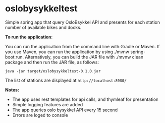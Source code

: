 # oslobysykkeltest
Simple spring app that query OsloBsykkel API and presents for each station number of available bikes and docks.  


**To run the application:** 

You can run the application from the command line with Gradle or Maven.
If you use Maven, you can run the application by using ./mvnw spring-boot:run. Alternatively, you can build the JAR file with ./mvnw clean package and then run the JAR file, as follows:

`java -jar target/oslobysykkeltest-0.1.0.jar`

The list of stations are displayed at `http://localhost:8080/`


**Notes:** 
* The app uses rest templates for api calls, and thymleaf for presentation
* Simple logging features are added
* The app queries oslo bysykkel API every 15 second
* Errors are loged to console 
